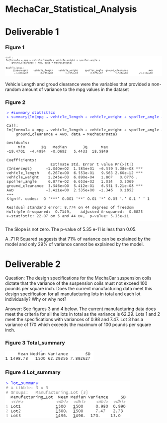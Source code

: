 # MechaCar_Statistical_Analysis

# Deliverable 1

### Figure 1
![lm](lm.png)

Vehicle Length and groud clearance were the variables that provided a non-random amount of variance to the mpg values in the dataset


### Figure 2
![summarystats](summarystats.png)

The Slope is not zero. The p-value of 5.35 e-11 is less than 0.05.

A .71 R Squared suggests that 71% of variance can be explained by the model and only 29% of variance cannot be explained by the model.


# Deliverable 2

Question: The design specifications for the MechaCar suspension coils dictate that the variance of the suspension coils must not exceed 100 pounds per square inch. Does the current manufacturing data meet this design specification for all manufacturing lots in total and each lot individually? Why or why not?

Answer: See figures 3 and 4 below. The current manufacturing data does meet the criteria for all the lots in total as the variance is 62.29. Lots 1 and 2 meet the specifications with variances of 0.98 and 7.47. Lot 3 has a variance of 170 which exceeds the maximum of 100 pounds per square inch.



### Figure 3 Total_summary
![total_summary](total_summary.png)


### Figure 4 Lot_summary
![LOT_SUMMARY](LOT_SUMMARY.png)

